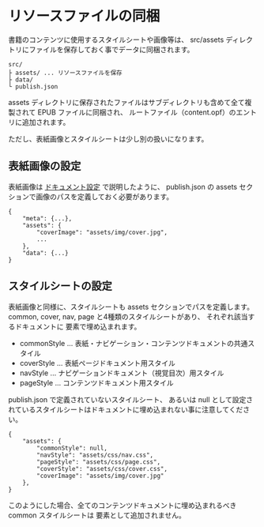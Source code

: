 
# リソースファイルの同梱

書籍のコンテンツに使用するスタイルシートや画像等は、
src/assets ディレクトリにファイルを保存しておく事でデータに同梱されます。

    src/
    ├ assets/ ... リソースファイルを保存
    ├ data/
    └ publish.json

assets ディレクトリに保存されたファイルはサブディレクトリも含めて全て複製されて EPUB ファイルに同梱され、
ルートファイル（content.opf）のエントリに追加されます。

ただし、表紙画像とスタイルシートは少し別の扱いになります。


## 表紙画像の設定

表紙画像は [ドキュメント設定](03.md) で説明したように、
publish.json の assets セクションで画像のパスを定義しておく必要があります。

    {
        "meta": {...},
        "assets": {
            "coverImage": "assets/img/cover.jpg",
            ...
        },
        "data": {...}
    }

## スタイルシートの設定

表紙画像と同様に、スタイルシートも assets セクションでパスを定義します。
common, cover, nav, page と4種類のスタイルシートがあり、
それぞれ該当するドキュメントに <link> 要素で埋め込まれます。

- commonStyle ... 表紙・ナビゲーション・コンテンツドキュメントの共通スタイル
- coverStyle ... 表紙ページドキュメント用スタイル
- navStyle ... ナビゲーションドキュメント（視覚目次）用スタイル
- pageStyle ... コンテンツドキュメント用スタイル

publish.json で定義されていないスタイルシート、
あるいは null として設定されているスタイルシートはドキュメントに埋め込まれない事に注意してください。

    {
        "assets": {
            "commonStyle": null,
            "navStyle": "assets/css/nav.css",
            "pageStyle": "assets/css/page.css",
            "coverStyle": "assets/css/cover.css",
            "coverImage": "assets/img/cover.jpg"
        },
    }

このようにした場合、全てのコンテンツドキュメントに埋め込まれるべき common スタイルシートは <link> 要素として追加されません。
